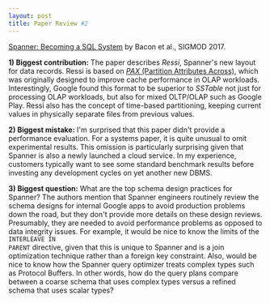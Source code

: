 ```yaml
---
layout: post
title: Paper Review #2
---
```


<a href="https://static.googleusercontent.com/media/research.google.com/en//pubs/archive/46103.pdf">Spanner: Becoming a SQL System</a> by Bacon et al., SIGMOD 2017. 

**1) Biggest contribution:** The paper describes <i>Ressi</i>, Spanner's new layout for data records. Ressi is based on <a href="http://research.cs.wisc.edu/multifacet/papers/vldbj02_pax.pdf"><i>PAX</i> (Partition Attributes Across)</a>, which was originally designed to improve cache performance in OLAP workloads. Interestingly, Google found this format to be superior to <i>SSTable</i> not just for processing OLAP workloads, but also for mixed OLTP/OLAP such as Google Play. Ressi also has the concept of time-based partitioning, keeping current values in physically separate files from previous values.   

**2) Biggest mistake:** I'm surprised that this paper didn't provide a performance evaluation. For a systems paper, it is quite unusual to omit experimental results. This omission is particularly surprising given that Spanner is also a newly launched a cloud service. In my experience, customers typically want to see some standard benchmark results before investing any development cycles on yet another new DBMS.     

**3) Biggest question:** What are the top schema design practices for Spanner? The authors mention that Spanner engineers routinely review the schema designs for internal Google apps to avoid production problems down the road, but they don't provide more details on these design reviews. Presumably, they are needed to avoid performance problems as opposed to data integrity issues. For example, it would be nice to know the limits of the <code>INTERLEAVE IN PARENT</code> directive, given that this is unique to Spanner and is a join optimization technique rather than a foreign key constraint. Also, would be nice to know how the Spanner query optimizer treats complex types such as Protocol Buffers. In other words, how do the query plans compare between a coarse schema that uses complex types versus a refined schema that uses scalar types?